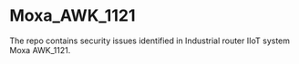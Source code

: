 # Moxa_AWK_1121
The repo contains security issues identified in Industrial router IIoT system Moxa AWK_1121.
